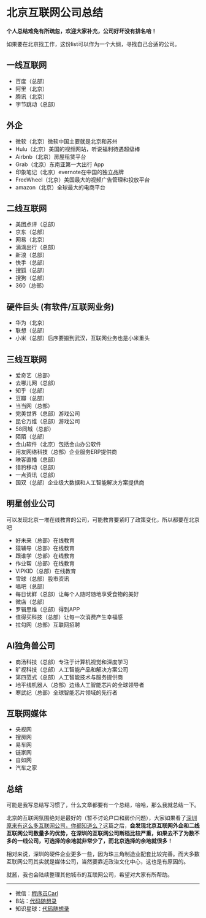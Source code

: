 

<p align="center">
  <a href="https://mp.weixin.qq.com/s/QVF6upVMSbgvZy8lHZS3CQ"><img src="https://img.shields.io/badge/知识星球-代码随想录-blue" alt=""></a>
  <a href="https://mp.weixin.qq.com/s/b66DFkOp8OOxdZC_xLZxfw"><img src="https://img.shields.io/badge/刷题-微信群-green" alt=""></a>
  <a href="https://img-blog.csdnimg.cn/20201210231711160.png"><img src="https://img.shields.io/badge/公众号-代码随想录-brightgreen" alt=""></a>
  <a href="https://space.bilibili.com/525438321"><img src="https://img.shields.io/badge/B站-代码随想录-orange" alt=""></a>
</p>

# 北京互联网公司总结

**个人总结难免有所疏忽，欢迎大家补充，公司好坏没有排名哈！**

如果要在北京找工作，这份list可以作为一个大纲，寻找自己合适的公司。

## 一线互联网

* 百度（总部）
* 阿里（北京）
* 腾讯（北京）
* 字节跳动（总部）

## 外企

* 微软（北京）微软中国主要就是北京和苏州
* Hulu（北京）美国的视频网站，听说福利待遇超级棒
* Airbnb（北京）房屋租赁平台
* Grab（北京）东南亚第一大出行 App
* 印象笔记（北京）evernote在中国的独立品牌
* FreeWheel（北京）美国最大的视频广告管理和投放平台
* amazon（北京）全球最大的电商平台

## 二线互联网

* 美团点评（总部）
* 京东（总部）
* 网易（北京）
* 滴滴出行（总部）
* 新浪（总部）
* 快手（总部）
* 搜狐（总部）
* 搜狗（总部）
* 360（总部）

## 硬件巨头 (有软件/互联网业务)

* 华为（北京）
* 联想（总部）
* 小米（总部）后序要搬到武汉，互联网业务也是小米重头

## 三线互联网

* 爱奇艺（总部）
* 去哪儿网（总部）
* 知乎（总部）
* 豆瓣（总部）
* 当当网（总部）
* 完美世界（总部）游戏公司
* 昆仑万维（总部）游戏公司
* 58同城（总部）
* 陌陌（总部）
* 金山软件（北京）包括金山办公软件
* 用友网络科技（总部）企业服务ERP提供商
* 映客直播（总部）
* 猎豹移动（总部）
* 一点资讯（总部）
* 国双（总部）企业级大数据和人工智能解决方案提供商

## 明星创业公司

可以发现北京一堆在线教育的公司，可能教育要紧盯了政策变化，所以都要在北京吧

* 好未来（总部）在线教育
* 猿辅导（总部）在线教育
* 跟谁学（总部）在线教育
* 作业帮（总部）在线教育
* VIPKID（总部）在线教育
* 雪球（总部）股市资讯
* 唱吧（总部）
* 每日优鲜（总部）让每个人随时随地享受食物的美好
* 微店（总部）
* 罗辑思维（总部）得到APP
* 值得买科技（总部）让每一次消费产生幸福感
* 拉勾网（总部）互联网招聘

## AI独角兽公司

* 商汤科技（总部）专注于计算机视觉和深度学习
* 旷视科技（总部）人工智能产品和解决方案公司
* 第四范式（总部）人工智能技术与服务提供商
* 地平线机器人（总部）边缘人工智能芯片的全球领导者
* 寒武纪（总部）全球智能芯片领域的先行者

## 互联网媒体

* 央视网
* 搜房网
* 易车网
* 链家网
* 自如网
* 汽车之家

## 总结

可能是我写总结写习惯了，什么文章都要有一个总结，哈哈，那么我就总结一下。

北京的互联网氛围绝对是最好的（暂不讨论户口和房价问题），大家如果看了[深圳原来有这么多互联网公司，你都知道么？](https://mp.weixin.qq.com/s/3VJHF2zNohBwDBxARFIn-Q)这篇之后，**会发现北京互联网外企和二线互联网公司数量多的优势，在深圳的互联网公司断档比较严重，如果去不了为数不多的一线公司，可选择的余地就非常少了，而北京选择的余地就很多！**

相对来说，深圳的硬件企业更多一些，因为珠三角制造业配套比较完善。而大多数互联网公司其实就是媒体公司，当然要靠近政治文化中心，这也是有原因的。

就酱，我也会陆续整理其他城市的互联网公司，希望对大家有所帮助。

------------------------

* 微信：[程序员Carl](https://mp.weixin.qq.com/s/b66DFkOp8OOxdZC_xLZxfw)
* B站：[代码随想录](https://space.bilibili.com/525438321)
* 知识星球：[代码随想录](https://mp.weixin.qq.com/s/QVF6upVMSbgvZy8lHZS3CQ)



